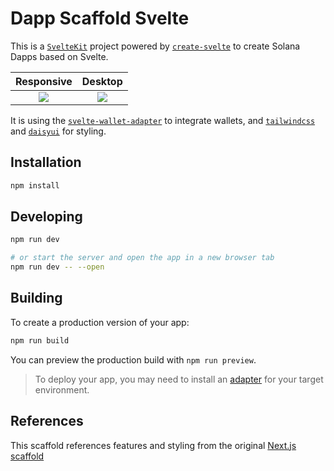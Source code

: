 # Dapp Scaffold Svelte

This is a [`SvelteKit`](https://kit.svelte.dev/) project powered by [`create-svelte`](https://github.com/sveltejs/kit/tree/master/packages/create-svelte) to create Solana Dapps based on Svelte.

Responsive                     |  Desktop
:-------------------------:|:-------------------------:
![](scaffold-mobile.png)  |  ![](scaffold-desktop.png)

It is using the [`svelte-wallet-adapter`](https://github.com/svelte-on-solana/wallet-adapter) to integrate wallets, and [`tailwindcss`](https://tailwindcss.com/) and [`daisyui`](https://daisyui.com/) for styling.

## Installation

```bash
npm install
```

## Developing


```bash
npm run dev

# or start the server and open the app in a new browser tab
npm run dev -- --open
```

## Building

To create a production version of your app:

```bash
npm run build
```

You can preview the production build with `npm run preview`.

> To deploy your app, you may need to install an [adapter](https://kit.svelte.dev/docs/adapters) for your target environment.

## References

This scaffold references features and styling from the original [Next.js scaffold](https://github.com/solana-labs/dapp-scaffold)
